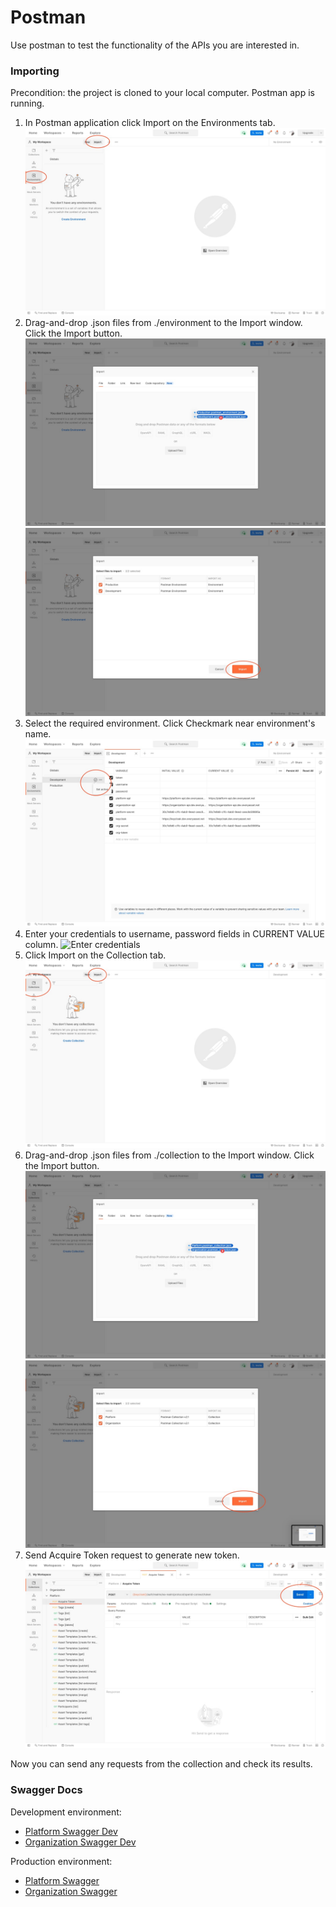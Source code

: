 # Postman

Use postman to test the functionality of the APIs you are interested in.

### Importing

Precondition: the project is cloned to your local computer. Postman app is running.
1. In Postman application click Import on the Environments tab.
   ![Environment importing](docs/images/EnvImport.jpg?raw=true)
2. Drag-and-drop .json files from ./environment to the Import window. Click the Import button.
   ![Drag-and-Drop environment](docs/images/DragAndDropEnv.jpg?raw=true)
   ![Access environment import](docs/images/AcceptEnvImport.jpg?raw=true)
3. Select the required environment. Click Checkmark near environment's name.
   ![Select required environment](docs/images/SelectEnv.jpg?raw=true)
4. Enter your credentials to username, password fields in CURRENT VALUE column.
   ![Enter credentials](docs/images/EnteringСredentials.jpg?raw=true)
5. Click Import on the Collection tab.
   ![Collection importing](docs/images/CollectionImport.jpg?raw=true)
6. Drag-and-drop .json files from ./collection to the Import window. Click the Import button.
   ![Drag-and-Drop collection](docs/images/DragAndDropCollection.jpg?raw=true)
   ![Access collection import](docs/images/AcceptCollectionImport.jpg?raw=true)
7. Send Acquire Token request to generate new token.
   ![Acquire token](docs/images/AcquireToken.jpg?raw=true)

Now you can send any requests from the collection and check its results.

### Swagger Docs

Development environment:   
- [Platform Swagger Dev](https://platform-swagger.dev.everyasset.net)  
- [Organization Swagger Dev](https://organization-swagger.dev.everyasset.net)  

Production environment:  
- [Platform Swagger](https://platform-swagger.everyasset.net)  
- [Organization Swagger](https://organization-swagger.everyasset.net) 